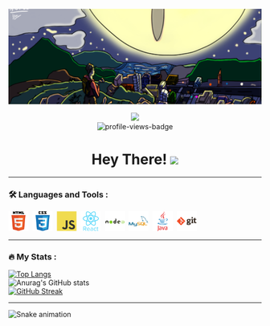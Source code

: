 <!--
**LuisFernandoFraga/LuisFernandoFraga** is a ✨ _special_ ✨ repository because its `README.md` (this file) appears on your GitHub profile.

Here are some ideas to get you started:

- 🔭 I’m currently working on ...
- 🌱 I’m currently learning ...
- 👯 I’m looking to collaborate on ...
- 🤔 I’m looking for help with ...
- 💬 Ask me about ...
- 📫 How to reach me: ...
- 😄 Pronouns: ...
- ⚡ Fun fact: ...
-->

<!--  -->

[![MasterHead](https://github.com/LuisFernandoFraga/LuisFernandoFraga/blob/images/banner.png)](https://github.com/LuisFernandoFraga/LuisFernandoFraga/blob/images/banner.png)

<!-- gif image -->
<div id="header" align="center">
  <img src="https://media.giphy.com/media/MeJgB3yMMwIaHmKD4z/giphy.gif" width="100"/>
  
</div>

<div align="center">
  <!-- views counter -->
  <img src="https://komarev.com/ghpvc/?username=LuisFernandoFraga&style=flat-square&color=blue" alt="profile-views-badge"/>
  <h1>
    Hey There!
    <img src="https://media.giphy.com/media/hvRJCLFzcasrR4ia7z/giphy.gif" width="30px"/>
  </h1>
</div>

---

### :hammer_and_wrench: Languages and Tools :

<div>
    <img src="https://github.com/devicons/devicon/blob/master/icons/html5/html5-original-wordmark.svg" title="HTML5" alt="html5" width="40" height="40"/>&nbsp;
    <img src="https://github.com/devicons/devicon/blob/master/icons/css3/css3-original-wordmark.svg" title="CSS" alt="css" width="40" height="40"/>&nbsp;
    <img src="https://github.com/devicons/devicon/blob/master/icons/javascript/javascript-original.svg" title="JavaScript" alt="JavaScript" width="40"        height="40"/>&nbsp;
    <img src="https://github.com/devicons/devicon/blob/master/icons/react/react-original-wordmark.svg" title="React" alt="React" width="40"       height="40"/>&nbsp;
    <img src="https://github.com/devicons/devicon/blob/master/icons/nodejs/nodejs-original-wordmark.svg" title="NodeJS" alt="NodeJS" width="40" height="40"/>&nbsp;
    <img src="https://github.com/devicons/devicon/blob/master/icons/mysql/mysql-original-wordmark.svg" title="MySQL"  alt="MySQL" width="40" height="40"/>&nbsp;
    <img src="https://github.com/devicons/devicon/blob/master/icons/java/java-original-wordmark.svg" title="Java" alt="Java" width="40" height="40"/>&nbsp;
    <img src="https://github.com/devicons/devicon/blob/master/icons/git/git-original-wordmark.svg" title="Git" **alt="Git" width="40" height="40"/>
</div>

---

### :fire: My Stats :


[![Top Langs](https://github-readme-stats.vercel.app/api/top-langs/?username=LuisFernandoFraga&layout=compact&theme=vision-friendly-dark)](https://github.com/anuraghazra/github-readme-stats)<br/>
![Anurag's GitHub stats](https://github-readme-stats.vercel.app/api?username=LuisFernandoFraga&show_icons=true&theme=vision-friendly-dark)<br/>
[![GitHub Streak](http://github-readme-streak-stats.herokuapp.com?user=LuisFernandoFraga&theme=dark&background=000000)](https://git.io/streak-stats)

---

![Snake animation](https://github.com/LuisFernandoFraga/LuisFernandoFraga/blob/output/github-contribution-grid-snake.svg)
